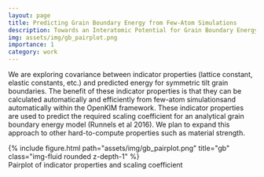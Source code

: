 ```yaml
---
layout: page
title: Predicting Grain Boundary Energy from Few-Atom Simulations 
description: Towards an Interatomic Potential for Grain Boundary Energy - Predicting Grain Boundary Energy from Few-Atom Simulations
img: assets/img/gb_pairplot.png
importance: 1
category: work
---
```


We are exploring covariance between indicator properties (lattice constant, elastic constants, etc.) and predicted energy for symmetric tilt grain boundaries. The benefit of these indicator properties is that they can be calculated automatically and efficiently from few-atom simulationsand automatically within the OpenKIM framework. These indicator properties are used to predict the required scaling coefficient for an analytical grain boundary energy model (Runnels et al 2016). We plan to expand this approach to other hard-to-compute properties such as material strength.

<div class="row">
    <div class="col-sm mt-3 mt-md-0">
        {% include figure.html path="assets/img/gb_pairplot.png" title="gb" class="img-fluid rounded z-depth-1" %}
    </div>
</div>
<div class="caption">
    Pairplot of indicator properties and scaling coefficient
</div>
